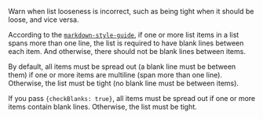 Warn when list looseness is incorrect, such as being tight when it should
be loose, and vice versa.

According to the [`markdown-style-guide`](http://www.cirosantilli.com/markdown-style-guide/),
if one or more list items in a list spans more than one line, the list is
required to have blank lines between each item.
And otherwise, there should not be blank lines between items.

By default, all items must be spread out (a blank line must be between
them) if one or more items are multiline (span more than one line).
Otherwise, the list must be tight (no blank line must be between items).

If you pass `{checkBlanks: true}`, all items must be spread out if one or
more items contain blank lines.
Otherwise, the list must be tight.
